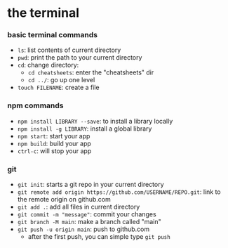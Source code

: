 # the terminal

### basic terminal commands

- `ls`: list contents of current directory
- `pwd`: print the path to your current directory
- `cd`: change directory:
   - `cd cheatsheets`: enter the "cheatsheets" dir
   - `cd ../`: go up one level
- `touch FILENAME`: create a file

### npm commands

- `npm install LIBRARY --save`: to install a library locally
- `npm install -g LIBRARY`: install a global library
- `npm start`: start your app
- `npm build`: build your app
- `ctrl-c`: will stop your app

### git

- `git init`: starts a git repo in your current directory
- `git remote add origin https://github.com/USERNAME/REPO.git`: link to the remote origin on github.com
- `git add .`: add all files in current directory
- `git commit -m "message"`: commit your changes
- `git branch -M main`: make a branch called "main"
- `git push -u origin main`: push to github.com
   - after the first push, you can simple type `git push`